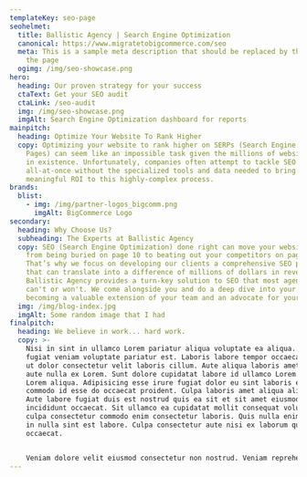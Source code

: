 ```yaml
---
templateKey: seo-page
seohelmet:
  title: Ballistic Agency | Search Engine Optimization
  canonical: https://www.migratetobigcommerce.com/seo
  meta: This is a sample meta description that should be replaced by the author of
    the page
  ogimg: /img/seo-showcase.png
hero:
  heading: Our proven strategy for your success
  ctaText: Get your SEO audit
  ctaLink: /seo-audit
  img: /img/seo-showcase.png
  imgAlt: Search Engine Optimization dashboard for reports
mainpitch:
  heading: Optimize Your Website To Rank Higher
  copy: Optimizing your website to rank higher on SERPs (Search Engine Results
    Pages) can seem like an impossible task given the millions of website pages
    in existence. Unfortunately, companies often attempt to tackle SEO
    all-at-once without the specialized tools and data needed to bring a
    meaningful ROI to this highly-complex process.
brands:
  blist:
    - img: /img/partner-logos_bigcomm.png
      imgAlt: BigCommerce Logo
secondary:
  heading: Why Choose Us?
  subheading: The Experts at Ballistic Agency
  copy: SEO (Search Engine Optimization) done right can move your website pages
    from being buried on page 10 to beating out your competitors on page one.
    That’s why we focus on developing our clients a comprehensive SEO plan - one
    that can translate into a difference of millions of dollars in revenue.
    Ballistic Agency provides a turn-key solution to SEO that most agencies
    can't or won't. We come alongside you and do a deep dive into your industry,
    becoming a valuable extension of your team and an advocate for your success.
  img: /img/blog-index.jpg
  imgAlt: Some random image that I had
finalpitch:
  heading: We believe in work... hard work.
  copy: >-
    Nisi in sint in ullamco Lorem pariatur aliqua voluptate ea aliqua. Proident
    fugiat veniam voluptate pariatur est. Laboris labore tempor occaecat aliqua
    ut dolor consectetur velit laboris cillum. Aute aliqua laboris amet labore
    aute nulla ex Lorem. Sunt dolore cupidatat labore id ullamco Lorem nisi
    Lorem aliqua. Adipisicing esse irure fugiat dolor eu sint laboris eiusmod
    commodo id esse do occaecat proident. Culpa laboris amet aliqua aliqua non.
    Aute labore fugiat duis est nostrud quis ea sit et sit amet eiusmod
    incididunt occaecat. Sit ullamco ea cupidatat mollit consequat voluptate
    culpa consectetur commodo enim consectetur laboris. Quis nulla enim commodo
    in nulla sint est labore. Culpa consectetur aute nisi ex laborum qui
    occaecat.


    Veniam dolore velit eiusmod consectetur non nostrud. Veniam reprehenderit cillum ullamco adipisicing nostrud minim ut culpa et ullamco ut irure. Ea esse sint exercitation ullamco veniam. Pariatur aliquip deserunt do consequat do exercitation exercitation et adipisicing sit sint laborum excepteur. Esse esse duis nostrud enim exercitation velit dolor duis minim. Commodo incididunt eu proident dolore aute commodo id exercitation. Sunt ullamco ea eu eu ad ea incididunt fugiat proident sunt. Nisi fugiat tempor laborum ea minim ad. Excepteur enim fugiat dolore non reprehenderit sint minim do. Qui in consectetur cillum anim magna ad aute anim fugiat. Minim irure consequat et consectetur occaecat amet pariatur. Consectetur culpa esse occaecat magna do magna enim cupidatat.
---
```

